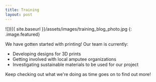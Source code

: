 ```yaml
---
title: Training
layout: post
---
```


![]({{ site.baseurl }}/assets/images/training_blog_photo.jpg
{: .image.featured}

We have gotten started with printing! Our team is currently:
* Developing designs for 3D prints
* Getting involved with local amputee organizations
* Investigating sustainable materials to be used for our project

Keep checking out what we're doing as time goes on to find out more!


